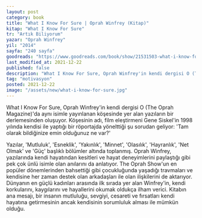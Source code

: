 ```yaml
---
layout: post
category: book
title: "What I Know For Sure | Oprah Winfrey (Kitap)"
kitap: "What I Know For Sure"
tr: "Artık Biliyorum"
yazar: "Oprah Winfrey"
yil: "2014"
sayfa: "240 sayfa"
goodreads: "https://www.goodreads.com/book/show/21531503-what-i-know-for-sure"
last_modified_at: 2021-12-22 
published: false  
description: "What I Know For Sure, Oprah Winfrey'in kendi dergisi O (The Oprah Magazine)'da aynı isimle yayınlanan köşesinde yer alan yazıların bir derlemesinden oluşuyor."  
tag: "motivasyon"
posted: 2021-12-22
image: "/assets/new/what-i-know-for-sure.jpg"  
---
```


What I Know For Sure, Oprah Winfrey'in kendi dergisi O (The Oprah Magazine)'da aynı isimle yayınlanan köşesinde yer alan yazıların bir derlemesinden oluşuyor. Köşesinin adı, film eleştirmeni Gene Siskel'in 1998 yılında kendisi ile yaptığı bir röportajda yönelttiği şu sorudan geliyor: 'Tam olarak bildiğinize emin olduğunuz ne var?'

Yazılar, 'Mutluluk', 'Esneklik', 'Yakınlık', 'Minnet', 'Olasılık', 'Hayranlık', 'Net Olmak' ve 'Güç' başlıklı bölümler altında toplanmış. Oprah Winfrey, yazılarında kendi hayatından kesitleri ve hayat deneyimlerini paylaştığı gibi pek çok ünlü isimle olan anılarını da anlatıyor. The Oprah Show'un en popüler dönemlerinden bahsettiği gibi çocukluğunda yaşadığı travmaları ve kendisine her zaman destek olan arkadaşları ile olan ilişkilerini de aktarıyor. Dünyanın en güçlü kadınları arasında ilk sırada yer alan Winfrey'in, kendi korkularını, kaygılarını ve hayallerini okumak oldukça ilham verici. Kitabın ana mesajı, bir insanın mutluluğu, sevgiyi, cesareti ve fırsatları kendi hayatına getirmesinin ancak kendisinin sorumluluk alması ile mümkün olduğu.

